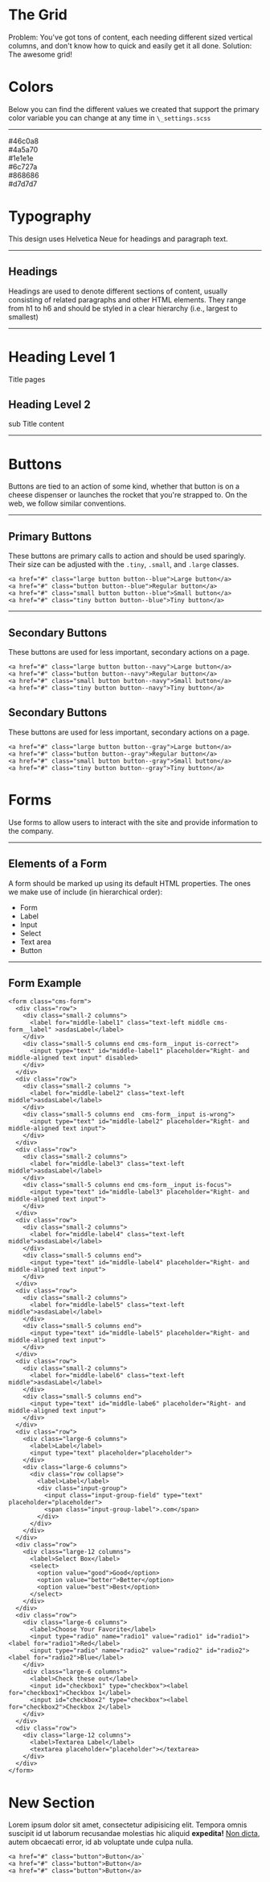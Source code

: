 # The Grid

<p class="lead">Problem: You've got tons of content, each needing different sized vertical columns, and don't know how to quick and easily get it all done. Solution: The awesome grid!</p>




# Colors

<p class="lead">Below you can find the different values we created that support the primary color variable you can change at any time in <code>\_settings.scss</code></p>

---

<div class="row up-1 medium-up-3 large-up-5">
  <div class="column">
    <div class="color-block">
      <span style="background: #46c0a8"></span>
      #46c0a8
    </div>
  </div>
  <div class="column">
    <div class="color-block">
      <span style="background: #4a5a70"></span>
      #4a5a70
    </div>
  </div>
  <div class="column">
    <div class="color-block">
      <span style="background: #1e1e1e"></span>
      #1e1e1e
    </div>
  </div>
  <div class="column">
    <div class="color-block">
      <span style="background: #6c727a"></span>
      #6c727a
    </div>
  </div>
  <div class="column">
    <div class="color-block">
      <span style="background: #868686"></span>
      #868686
    </div>
  </div>
  <div class="column">
    <div class="color-block">
      <span style="background: #d7d7d7"></span>
      #d7d7d7
    </div>
  </div>
</div>



# Typography

<p class="lead">This design uses Helvetica Neue for headings and paragraph text.</p>

---

## Headings

Headings are used to denote different sections of content, usually consisting of related paragraphs and other HTML elements. They range from h1 to h6 and should be styled in a clear hierarchy (i.e., largest to smallest)

---

<h1 class="main-title">Heading Level 1</h1>

Title pages

<h2 class="main-title__sub">Heading Level 2</h2>

sub Title content

---

# Buttons

<p class="lead">Buttons are tied to an action of some kind, whether that button is on a cheese dispenser or launches the rocket that you're strapped to. On the web, we follow similar conventions.</p>

---

## Primary Buttons

These buttons are primary calls to action and should be used sparingly. Their size can be adjusted with the `.tiny`, `.small`, and `.large` classes.

```html_example
<a href="#" class="large button button--blue">Large button</a>
<a href="#" class="button button--blue">Regular button</a>
<a href="#" class="small button button--blue">Small button</a>
<a href="#" class="tiny button button--blue">Tiny button</a>
```

---

## Secondary Buttons

These buttons are used for less important, secondary actions on a page.

```html_example
<a href="#" class="large button button--navy">Large button</a>
<a href="#" class="button button--navy">Regular button</a>
<a href="#" class="small button button--navy">Small button</a>
<a href="#" class="tiny button button--navy">Tiny button</a>
```
## Secondary Buttons

These buttons are used for less important, secondary actions on a page.

```html_example
<a href="#" class="large button button--gray">Large button</a>
<a href="#" class="button button--gray">Regular button</a>
<a href="#" class="small button button--gray">Small button</a>
<a href="#" class="tiny button button--gray">Tiny button</a>
```



# Forms

<p class="lead">Use forms to allow users to interact with the site and provide information to the company.</p>

---

## Elements of a Form

A form should be marked up using its default HTML properties. The ones we make use of include (in hierarchical order):

- Form
- Label
- Input
- Select
- Text area
- Button

---


## Form Example

```html_example
<form class="cms-form">
  <div class="row">
    <div class="small-2 columns">
      <label for="middle-label1" class="text-left middle cms-form__label" >asdasLabel</label>
    </div>
    <div class="small-5 columns end cms-form__input is-correct">
      <input type="text" id="middle-label1" placeholder="Right- and middle-aligned text input" disabled>
    </div>
  </div>
  <div class="row">
    <div class="small-2 columns ">
      <label for="middle-label2" class="text-left middle">asdasLabel</label>
    </div>
    <div class="small-5 columns end  cms-form__input is-wrong">
      <input type="text" id="middle-label2" placeholder="Right- and middle-aligned text input">
    </div>
  </div>
  <div class="row">
    <div class="small-2 columns">
      <label for="middle-label3" class="text-left middle">asdasLabel</label>
    </div>
    <div class="small-5 columns end cms-form__input is-focus">
      <input type="text" id="middle-label3" placeholder="Right- and middle-aligned text input">
    </div>
  </div>
  <div class="row">
    <div class="small-2 columns">
      <label for="middle-label4" class="text-left middle">asdasLabel</label>
    </div>
    <div class="small-5 columns end">
      <input type="text" id="middle-label4" placeholder="Right- and middle-aligned text input">
    </div>
  </div>
  <div class="row">
    <div class="small-2 columns">
      <label for="middle-label5" class="text-left middle">asdasLabel</label>
    </div>
    <div class="small-5 columns end">
      <input type="text" id="middle-label5" placeholder="Right- and middle-aligned text input">
    </div>
  </div>
  <div class="row">
    <div class="small-2 columns">
      <label for="middle-label6" class="text-left middle">asdasLabel</label>
    </div>
    <div class="small-5 columns end">
      <input type="text" id="middle-labe6" placeholder="Right- and middle-aligned text input">
    </div>
  </div>
  <div class="row">
    <div class="large-6 columns">
      <label>Label</label>
      <input type="text" placeholder="placeholder">
    </div>
    <div class="large-6 columns">
      <div class="row collapse">
        <label>Label</label>
        <div class="input-group">
          <input class="input-group-field" type="text" placeholder="placeholder">
          <span class="input-group-label">.com</span>
        </div>
      </div>
    </div>
  </div>
  <div class="row">
    <div class="large-12 columns">
      <label>Select Box</label>
      <select>
        <option value="good">Good</option>
        <option value="better">Better</option>
        <option value="best">Best</option>
      </select>
    </div>
  </div>
  <div class="row">
    <div class="large-6 columns">
      <label>Choose Your Favorite</label>
      <input type="radio" name="radio1" value="radio1" id="radio1"><label for="radio1">Red</label>
      <input type="radio" name="radio2" value="radio2" id="radio2"><label for="radio2">Blue</label>
    </div>
    <div class="large-6 columns">
      <label>Check these out</label>
      <input id="checkbox1" type="checkbox"><label for="checkbox1">Checkbox 1</label>
      <input id="checkbox2" type="checkbox"><label for="checkbox2">Checkbox 2</label>
    </div>
  </div>
  <div class="row">
    <div class="large-12 columns">
      <label>Textarea Label</label>
      <textarea placeholder="placeholder"></textarea>
    </div>
  </div>
</form>
```



# New Section

Lorem ipsum dolor sit amet, consectetur adipisicing elit. Tempora omnis suscipit id ut laborum recusandae molestias hic aliquid **expedita!** [Non dicta](zurb.com), autem obcaecati error, id ab voluptate unde culpa nulla.

```html_example
<a href="#" class="button">Button</a>`
<a href="#" class="button">Button</a>
<a href="#" class="button">Button</a>
```
